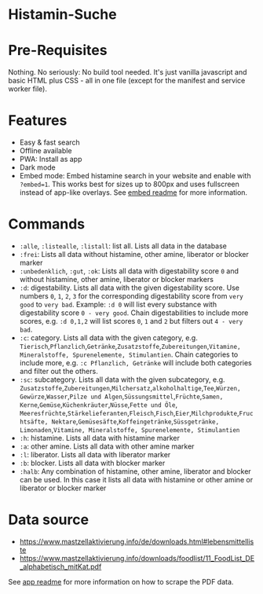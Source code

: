 # Histamin-Suche

# Pre-Requisites

Nothing. No seriously: No build tool needed. It's just vanilla javascript and basic HTML plus CSS - all in one file (except for the manifest and service worker file).

# Features

- Easy & fast search
- Offline available
- PWA: Install as app
- Dark mode
- Embed mode: Embed histamine search in your website and enable with `?embed=1`. This works best for sizes up to 800px and uses fullscreen instead of app-like overlays. See [embed readme](/embed/README.md) for more information.

# Commands

- `:alle`, `:listealle`, `:listall`: list all. Lists all data in the database
- `:frei`: Lists all data without histamine, other amine, liberator or blocker marker
- `:unbedenklich`, `:gut`, `:ok`: Lists all data with digestability score `0` and without histamine, other amine, liberator or blocker markers
- `:d`: digestability. Lists all data with the given digestability score. Use numbers `0`, `1`, `2`, `3` for the corresponding digestability score from `very good` to `very bad`. Example: `:d 0` will list every substance with digestability score `0 - very good`. Chain digestabilities to include more scores, e.g. `:d 0,1,2` will list scores `0`, `1` and `2` but filters out `4 - very bad`.
- `:c`: category. Lists all data with the given category, e.g. `Tierisch`,`Pflanzlich`,`Getränke`,`Zusatzstoffe`,`Zubereitungen`,`Vitamine, Mineralstoffe, Spurenelemente, Stimulantien`. Chain categories to include more, e.g. `:c Pflanzlich, Getränke` will include both categories and filter out the others.
- `:sc`: subcategory. Lists all data with the given subcategory, e.g. `Zusatzstoffe`,`Zubereitungen`,`Milchersatz`,`alkoholhaltige`,`Tee`,`Würzen, Gewürze`,`Wasser`,`Pilze und Algen`,`Süssungsmittel`,`Früchte`,`Samen, Kerne`,`Gemüse`,`Küchenkräuter`,`Nüsse`,`Fette und Öle`,
  `Meeresfrüchte`,`Stärkelieferanten`,`Fleisch`,`Fisch`,`Eier`,`Milchprodukte`,`Fruchtsäfte, Nektare`,`Gemüsesäfte`,`Koffeingetränke`,`Süssgetränke, Limonaden`,`Vitamine, Mineralstoffe, Spurenelemente, Stimulantien`
- `:h`: histamine. Lists all data with histamine marker
- `:a`: other amine. Lists all data with other amine marker
- `:l`: liberator. Lists all data with liberator marker
- `:b`: blocker. Lists all data with blocker marker
- `:halb`: Any combination of histamine, other amine, liberator and blocker can be used. In this case it lists all data with histamine or other amine or liberator or blocker marker

# Data source

- https://www.mastzellaktivierung.info/de/downloads.html#lebensmittelliste
- https://www.mastzellaktivierung.info/downloads/foodlist/11_FoodList_DE_alphabetisch_mitKat.pdf

See [app readme](/app/README.md) for more information on how to scrape the PDF data.

